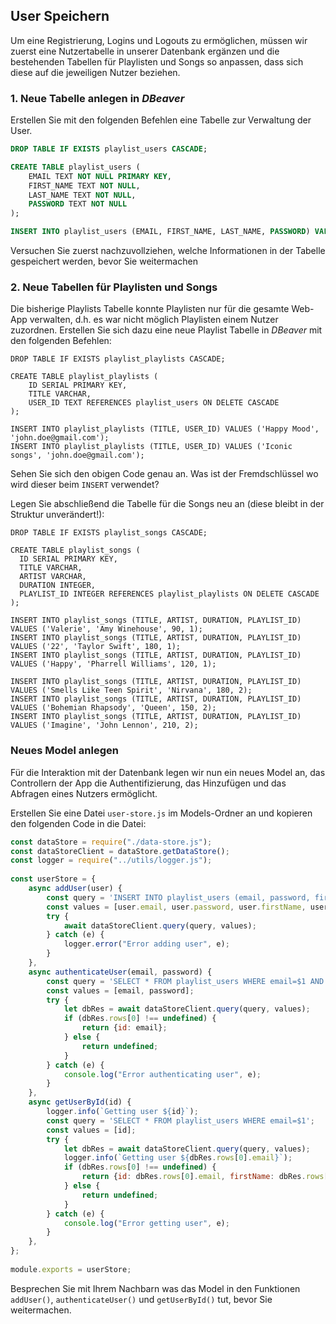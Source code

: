 ## User Speichern

Um eine Registrierung, Logins und Logouts zu ermöglichen, müssen wir zuerst eine Nutzertabelle in unserer Datenbank ergänzen und die bestehenden Tabellen für Playlisten und Songs so anpassen, dass sich diese auf die jeweiligen Nutzer beziehen.

### 1. Neue Tabelle anlegen in *DBeaver*

Erstellen Sie mit den folgenden Befehlen eine Tabelle zur Verwaltung der User.
~~~ sql
DROP TABLE IF EXISTS playlist_users CASCADE;

CREATE TABLE playlist_users (
    EMAIL TEXT NOT NULL PRIMARY KEY,
   	FIRST_NAME TEXT NOT NULL,
    LAST_NAME TEXT NOT NULL,
   	PASSWORD TEXT NOT NULL
);

INSERT INTO playlist_users (EMAIL, FIRST_NAME, LAST_NAME, PASSWORD) VALUES ('john.doe@gmail.com', 'John', 'Doe', 'secret-password');
~~~

Versuchen Sie zuerst nachzuvollziehen, welche Informationen in der Tabelle gespeichert werden, bevor Sie weitermachen

### 2. Neue Tabellen für Playlisten und Songs

Die bisherige Playlists Tabelle konnte Playlisten nur für die gesamte Web-App verwalten, d.h. es war nicht möglich Playlisten einem Nutzer zuzordnen. Erstellen Sie sich dazu eine neue Playlist Tabelle in *DBeaver* mit den folgenden Befehlen:

```postgresql
DROP TABLE IF EXISTS playlist_playlists CASCADE;

CREATE TABLE playlist_playlists (
	ID SERIAL PRIMARY KEY,
	TITLE VARCHAR,
	USER_ID TEXT REFERENCES playlist_users ON DELETE CASCADE
);

INSERT INTO playlist_playlists (TITLE, USER_ID) VALUES ('Happy Mood', 'john.doe@gmail.com');
INSERT INTO playlist_playlists (TITLE, USER_ID) VALUES ('Iconic songs', 'john.doe@gmail.com');
```

Sehen Sie sich den obigen Code genau an. Was ist der Fremdschlüssel wo wird dieser beim `INSERT` verwendet?

Legen Sie abschließend die Tabelle für die Songs neu an (diese bleibt in der Struktur unverändert!):

```postgresql
DROP TABLE IF EXISTS playlist_songs CASCADE;

CREATE TABLE playlist_songs (
  ID SERIAL PRIMARY KEY,
  TITLE VARCHAR,
  ARTIST VARCHAR,
  DURATION INTEGER,
  PLAYLIST_ID INTEGER REFERENCES playlist_playlists ON DELETE CASCADE
);

INSERT INTO playlist_songs (TITLE, ARTIST, DURATION, PLAYLIST_ID) VALUES ('Valerie', 'Amy Winehouse', 90, 1);
INSERT INTO playlist_songs (TITLE, ARTIST, DURATION, PLAYLIST_ID) VALUES ('22', 'Taylor Swift', 180, 1);
INSERT INTO playlist_songs (TITLE, ARTIST, DURATION, PLAYLIST_ID) VALUES ('Happy', 'Pharrell Williams', 120, 1);

INSERT INTO playlist_songs (TITLE, ARTIST, DURATION, PLAYLIST_ID) VALUES ('Smells Like Teen Spirit', 'Nirvana', 180, 2);
INSERT INTO playlist_songs (TITLE, ARTIST, DURATION, PLAYLIST_ID) VALUES ('Bohemian Rhapsody', 'Queen', 150, 2);
INSERT INTO playlist_songs (TITLE, ARTIST, DURATION, PLAYLIST_ID) VALUES ('Imagine', 'John Lennon', 210, 2);
```

### Neues Model anlegen

Für die Interaktion mit der Datenbank legen wir nun ein neues Model an, das Controllern der App die Authentifizierung, das Hinzufügen und das Abfragen eines Nutzers ermöglicht.

Erstellen Sie eine Datei `user-store.js` im Models-Ordner an und kopieren den folgenden Code in die Datei:

~~~ javascript
const dataStore = require("./data-store.js"); 
const dataStoreClient = dataStore.getDataStore(); 
const logger = require("../utils/logger.js"); 
 
const userStore = { 
    async addUser(user) { 
        const query = 'INSERT INTO playlist_users (email, password, first_name, last_name) VALUES($1, $2, $3, $4)'; 
        const values = [user.email, user.password, user.firstName, user.lastName]; 
        try { 
            await dataStoreClient.query(query, values); 
        } catch (e) { 
            logger.error("Error adding user", e); 
        } 
    }, 
    async authenticateUser(email, password) { 
        const query = 'SELECT * FROM playlist_users WHERE email=$1 AND password=$2'; 
        const values = [email, password]; 
        try { 
            let dbRes = await dataStoreClient.query(query, values); 
            if (dbRes.rows[0] !== undefined) { 
                return {id: email}; 
            } else { 
                return undefined; 
            } 
        } catch (e) { 
            console.log("Error authenticating user", e); 
        } 
    }, 
    async getUserById(id) { 
        logger.info(`Getting user ${id}`); 
        const query = 'SELECT * FROM playlist_users WHERE email=$1'; 
        const values = [id]; 
        try { 
            let dbRes = await dataStoreClient.query(query, values); 
            logger.info(`Getting user ${dbRes.rows[0].email}`); 
            if (dbRes.rows[0] !== undefined) { 
                return {id: dbRes.rows[0].email, firstName: dbRes.rows[0].first_name, lastName: dbRes.rows[0].last_name}; 
            } else { 
                return undefined; 
            } 
        } catch (e) { 
            console.log("Error getting user", e); 
        } 
    }, 
}; 
 
module.exports = userStore; 
~~~

Besprechen Sie mit Ihrem Nachbarn was das Model in den Funktionen `addUser()`, `authenticateUser()` und  `getUserById()` tut, bevor Sie weitermachen. 
